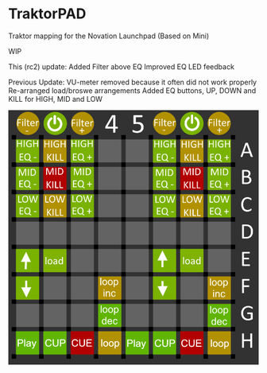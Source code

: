 # TraktorPAD
Traktor mapping for the Novation Launchpad (Based on Mini)

WIP

This (rc2) update:
Added Filter above EQ
Improved EQ LED feedback


Previous Update:
VU-meter removed because it often did not work properly
Re-arranged load/broswe arrangements
Added EQ buttons, UP, DOWN and KILL for HIGH, MID and LOW


![Preview](https://github.com/Patrik356b/TraktorPAD/blob/rc2/launchpad-mini_key-layout-DEFAULT.png)
